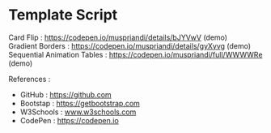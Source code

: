 # Template Script

Card Flip : https://codepen.io/muspriandi/details/bJYVwV (demo)<br>
Gradient Borders : https://codepen.io/muspriandi/details/gyXyvg (demo)<br>
Sequential Animation Tables : https://codepen.io/muspriandi/full/WWWWRe (demo)

References :
  - GitHub : https://github.com
  - Bootstap : https://getbootstrap.com
  - W3Schools : www.w3schools.com
  - CodePen : https://codepen.io
